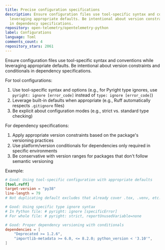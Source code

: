 ```yaml
---
title: Precise configuration specifications
description: Ensure configuration files use tool-specific syntax and conventions while
  leveraging appropriate defaults. Be intentional about version constraints and conditionals
  in dependency specifications.
repository: open-telemetry/opentelemetry-python
label: Configurations
language: Toml
comments_count: 4
repository_stars: 2061
---
```


Ensure configuration files use tool-specific syntax and conventions while leveraging appropriate defaults. Be intentional about version constraints and conditionals in dependency specifications.

For tool configurations:
1. Use tool-specific syntax and options (e.g., for Pyright type ignores, use `pyright: ignore [error_code]` instead of `type: ignore [error_code]`)
2. Leverage built-in defaults when appropriate (e.g., Ruff automatically respects `.gitignore` files)
3. Be explicit about configuration modes (e.g., strict vs. standard type checking)

For dependency specifications:
1. Apply appropriate version constraints based on the package's versioning practices
2. Use platform/version conditionals for dependencies only required in specific environments
3. Be conservative with version ranges for packages that don't follow semantic versioning

Example:
```toml
# Good: Using tool-specific configuration with appropriate defaults
[tool.ruff]
target-version = "py38"
line-length = 79
# Not duplicating default excludes that already cover .tox, .venv, etc.

# Good: Using specific type ignore syntax
# In Python file: # pyright: ignore [specificError]
# For whole file: # pyright: strict, reportUnusedVariable=none

# Good: Proper dependency versioning with conditionals
dependencies = [
    "Deprecated >= 1.2.6",
    "importlib-metadata >= 6.0, <= 8.2.0; python_version < '3.10'",
]
```
